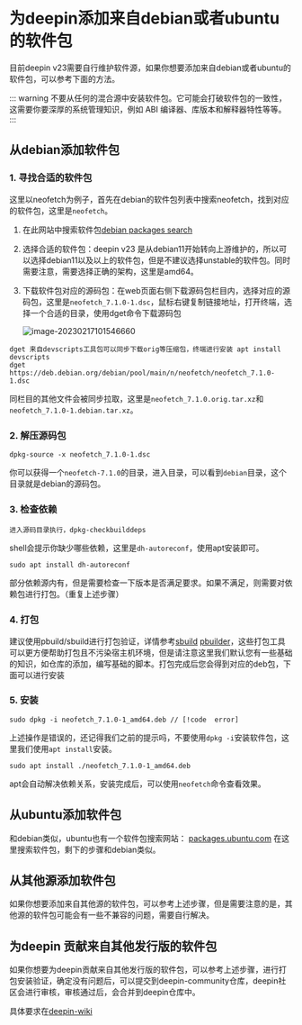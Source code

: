 # 为deepin添加来自debian或者ubuntu的软件包

目前deepin v23需要自行维护软件源，如果你想要添加来自debian或者ubuntu的软件包，可以参考下面的方法。

::: warning
不要从任何的混合源中安装软件包。它可能会打破软件包的一致性，这需要你要深厚的系统管理知识，例如 ABI 编译器、库版本和解释器特性等等。
:::

## 从debian添加软件包

### 1. 寻找合适的软件包

这里以neofetch为例子，首先在debian的软件包列表中搜索neofetch，找到对应的软件包，这里是`neofetch`。

1. 在此网站中搜索软件包[debian packages search](https://packages.debian.org/index)

2. 选择合适的软件包：deepin v23 是从debian11开始转向上游维护的，所以可以选择debian11以及以上的软件包，但是不建议选择unstable的软件包。同时需要注意，需要选择正确的架构，这里是amd64。

3. 下载软件包对应的源码包：在web页面右侧下载源码包栏目内，选择对应的源码包，这里是`neofetch_7.1.0-1.dsc`，鼠标右键复制链接地址，打开终端，选择一个合适的目录，使用dget命令下载源码包

    ![image-20230217101546660](./image-20230217101546660.png)

```shell
dget 来自devscripts工具包可以同步下载orig等压缩包，终端进行安装 apt install devscripts
dget  https://deb.debian.org/debian/pool/main/n/neofetch/neofetch_7.1.0-1.dsc
```

 同栏目的其他文件会被同步拉取，这里是`neofetch_7.1.0.orig.tar.xz`和`neofetch_7.1.0-1.debian.tar.xz`。



### 2. 解压源码包

```shell
dpkg-source -x neofetch_7.1.0-1.dsc
```
你可以获得一个`neofetch-7.1.0`的目录，进入目录，可以看到`debian`目录，这个目录就是debian的源码包。

### 3. 检查依赖

```shell
进入源码目录执行，dpkg-checkbuilddeps
```
shell会提示你缺少哪些依赖，这里是`dh-autoreconf`，使用apt安装即可。

```shell
sudo apt install dh-autoreconf
```
部分依赖源内有，但是需要检查一下版本是否满足要求。如果不满足，则需要对依赖包进行打包。（重复上述步骤）

### 4. 打包

建议使用pbuild/sbuild进行打包验证，详情参考[sbuild](https://wiki.ubuntu.com/SimpleSbuild)  [pbuilder](https://wiki.ubuntu.com/PbuilderHowto)，这些打包工具可以更方便帮助打包且不污染宿主机环境，但是请注意这里我们默认您有一些基础的知识，如仓库的添加，编写基础的脚本。打包完成后您会得到对应的deb包，下面可以进行安装

### 5. 安装

```shell
sudo dpkg -i neofetch_7.1.0-1_amd64.deb // [!code  error]
```
上述操作是错误的，还记得我们之前的提示吗，不要使用`dpkg -i`安装软件包，这里我们使用`apt install`安装。

```shell
sudo apt install ./neofetch_7.1.0-1_amd64.deb
```
apt会自动解决依赖关系，安装完成后，可以使用`neofetch`命令查看效果。

## 从ubuntu添加软件包

和debian类似，ubuntu也有一个软件包搜索网站：
[packages.ubuntu.com](https://packages.ubuntu.com/)
在这里搜索软件包，剩下的步骤和debian类似。

## 从其他源添加软件包

如果你想要添加来自其他源的软件包，可以参考上述步骤，但是需要注意的是，其他源的软件包可能会有一些不兼容的问题，需要自行解决。

## 为deepin 贡献来自其他发行版的软件包

如果你想要为deepin贡献来自其他发行版的软件包，可以参考上述步骤，进行打包安装验证，确定没有问题后，可以提交到deepin-community仓库，deepin社区会进行审核，审核通过后，会合并到deepin仓库中。

具体要求在[deepin-wiki](https://wiki.deepin.org/zh/01_deepin%E9%85%8D%E5%A5%97%E7%94%9F%E6%80%81/01_deepin%E5%85%A5%E9%97%A8/02_%E5%BC%80%E5%8F%91%E7%9B%B8%E5%85%B3/02_%E8%B4%A1%E7%8C%AE%E6%8C%87%E5%8D%97/deepin-community%E5%8D%8F%E4%BD%9C%E6%B5%81%E7%A8%8B)
